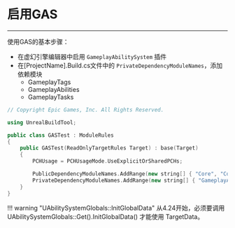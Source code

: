 # 启用GAS
----------------------

使用GAS的基本步骤：

  - 在虚幻引擎编辑器中启用 `GameplayAbilitySystem` 插件
  - 在[ProjectName].Build.cs文件中的 `PrivateDependencyModuleNames`，添加依赖模块
      - GameplayTags
      - GameplayAbilities
      - GameplayTasks

```c++
// Copyright Epic Games, Inc. All Rights Reserved.

using UnrealBuildTool;

public class GASTest : ModuleRules
{
	public GASTest(ReadOnlyTargetRules Target) : base(Target)
	{
		PCHUsage = PCHUsageMode.UseExplicitOrSharedPCHs;

		PublicDependencyModuleNames.AddRange(new string[] { "Core", "CoreUObject", "Engine", "InputCore", "HeadMountedDisplay" });
		PrivateDependencyModuleNames.AddRange(new string[] { "GameplayAbilities", "GameplayTags", "GameplayTasks" });
	}
}
```

!!! warning "UAbilitySystemGlobals::InitGlobalData"
    从4.24开始，必须要调用 UAbilitySystemGlobals::Get().InitGlobalData() 才能使用 TargetData。